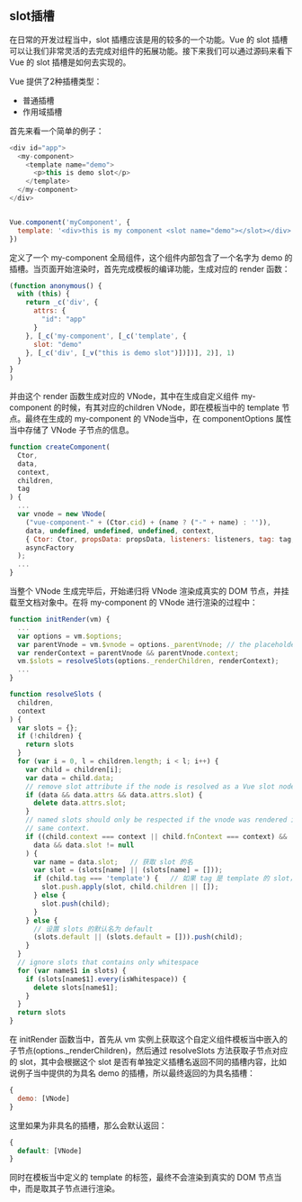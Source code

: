 ## slot插槽

在日常的开发过程当中，slot 插槽应该是用的较多的一个功能。Vue 的 slot 插槽可以让我们非常灵活的去完成对组件的拓展功能。接下来我们可以通过源码来看下 Vue 的 slot 插槽是如何去实现的。

Vue 提供了2种插槽类型：

* 普通插槽
* 作用域插槽

首先来看一个简单的例子：

```javascript
<div id="app">
  <my-component>
    <template name="demo">
      <p>this is demo slot</p>
    </template>
  </my-component>
</div>


Vue.component('myComponent', {
  template: '<div>this is my component <slot name="demo"></slot></div>'
})
```

定义了一个 my-component 全局组件，这个组件内部包含了一个名字为 demo 的插槽。当页面开始渲染时，首先完成模板的编译功能，生成对应的 render 函数：

```javascript
(function anonymous() {
  with (this) {
    return _c('div', {
      attrs: {
        "id": "app"
      }
    }, [_c('my-component', [_c('template', {
      slot: "demo"
    }, [_c('div', [_v("this is demo slot")])])], 2)], 1)
  }
}
)
```

并由这个 render 函数生成对应的 VNode，其中在生成自定义组件 my-component 的时候，有其对应的children VNode，即在模板当中的 template 节点。最终在生成的 my-component 的 VNode当中，在 componentOptions 属性当中存储了 VNode 子节点的信息。

```javascript
function createComponent(
  Ctor,
  data,
  context,
  children,
  tag
) {
  ...
  var vnode = new VNode(
    ("vue-component-" + (Ctor.cid) + (name ? ("-" + name) : '')),
    data, undefined, undefined, undefined, context,
    { Ctor: Ctor, propsData: propsData, listeners: listeners, tag: tag, children: children }, // VNode 构造函数接受的第7个参数为 componentOptions 即保存了有关 VNode 进行实例化成 Vue 实例所需要的信息
    asyncFactory
  );
  ...
}
```

当整个 VNode 生成完毕后，开始递归将 VNode 渲染成真实的 DOM 节点，并挂载至文档对象中。在将 my-component 的 VNode 进行渲染的过程中：

```javascript
function initRender(vm) {
  ...
  var options = vm.$options;
  var parentVnode = vm.$vnode = options._parentVnode; // the placeholder node in parent tree
  var renderContext = parentVnode && parentVnode.context;
  vm.$slots = resolveSlots(options._renderChildren, renderContext);
  ...
}

function resolveSlots (
  children,
  context
) {
  var slots = {};
  if (!children) {
    return slots
  }
  for (var i = 0, l = children.length; i < l; i++) {
    var child = children[i];
    var data = child.data;
    // remove slot attribute if the node is resolved as a Vue slot node
    if (data && data.attrs && data.attrs.slot) {
      delete data.attrs.slot;
    }
    // named slots should only be respected if the vnode was rendered in the
    // same context.
    if ((child.context === context || child.fnContext === context) &&
      data && data.slot != null
    ) {
      var name = data.slot;   // 获取 slot 的名
      var slot = (slots[name] || (slots[name] = []));
      if (child.tag === 'template') {   // 如果 tag 是 template 的 slot，那么就会取 template 的 children 作为 slot 的实际内容
        slot.push.apply(slot, child.children || []);
      } else {
        slot.push(child);
      }
    } else {
      // 设置 slots 的默认名为 default
      (slots.default || (slots.default = [])).push(child);
    }
  }
  // ignore slots that contains only whitespace
  for (var name$1 in slots) {
    if (slots[name$1].every(isWhitespace)) {
      delete slots[name$1];
    }
  }
  return slots
}
```

在 initRender 函数当中，首先从 vm 实例上获取这个自定义组件模板当中嵌入的子节点(options._renderChildren)，然后通过 resolveSlots 方法获取子节点对应的 slot，其中会根据这个 slot 是否有单独定义插槽名返回不同的插槽内容，比如说例子当中提供的为具名 demo 的插槽，所以最终返回的为具名插槽：

```javascript
{
  demo: [VNode]
}
```

这里如果为非具名的插槽，那么会默认返回：

```javascript
{
  default: [VNode]
}
```

同时在模板当中定义的 template 的标签，最终不会渲染到真实的 DOM 节点当中，而是取其子节点进行渲染。

